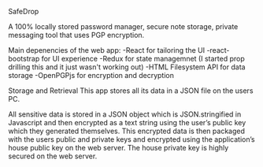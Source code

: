 SafeDrop

A 100% locally stored password manager, secure note storage, private messaging tool that uses PGP encryption.

Main depenencies of the web app:
-React for tailoring the UI
-react-bootstrap for UI experience
-Redux for state managemnet (I started prop drilling this and it just wasn't working out)
-HTML Filesystem API for data storage
-OpenPGPjs for encryption and decryption


Storage and Retrieval
This app stores all its data in a JSON file on the users PC.

All sensitive data is stored in a JSON object which is JSON.stringified in Javascript and then encrypted as a text string using the user’s public key which they generated themselves. This encrypted data is then packaged with the users public and private keys and encrypted using the application’s house public key on the web server. The house private key is highly secured on the web server.
